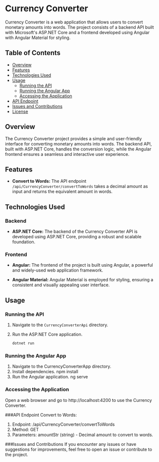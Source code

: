 # Currency Converter

Currency Converter is a web application that allows users to convert monetary amounts into words. The project consists of a backend API built with Microsoft's ASP.NET Core and a frontend developed using Angular with Angular Material for styling.

## Table of Contents

- [Overview](#overview)
- [Features](#features)
- [Technologies Used](#technologies-used)
- [Usage](#usage)
  - [Running the API](#running-the-api)
  - [Running the Angular App](#running-the-angular-app)
  - [Accessing the Application](#accessing-the-application)
- [API Endpoint](#api-endpoint)
- [Issues and Contributions](#issues-and-contributions)
- [License](#license)

## Overview

The Currency Converter project provides a simple and user-friendly interface for converting monetary amounts into words. The backend API, built with ASP.NET Core, handles the conversion logic, while the Angular frontend ensures a seamless and interactive user experience.

## Features

- **Convert to Words:** The API endpoint `/api/CurrencyConverter/convertToWords` takes a decimal amount as input and returns the equivalent amount in words.

## Technologies Used

### Backend

- **ASP.NET Core:** The backend of the Currency Converter API is developed using ASP.NET Core, providing a robust and scalable foundation.

### Frontend

- **Angular:** The frontend of the project is built using Angular, a powerful and widely-used web application framework.

- **Angular Material:** Angular Material is employed for styling, ensuring a consistent and visually appealing user interface.

## Usage

### Running the API

1. Navigate to the `CurrencyConverterApi` directory.
2. Run the ASP.NET Core application.

   ```bash
   dotnet run
### Running the Angular App
1. Navigate to the CurrencyConverterApp directory.
2. Install dependencies.
   npm install
3. Run the Angular application.
   ng serve
   
### Accessing the Application
Open a web browser and go to http://localhost:4200 to use the Currency Converter.

###API Endpoint
Convert to Words:
1. Endpoint: /api/CurrencyConverter/convertToWords
2. Method: GET
3. Parameters: amountStr (string) - Decimal amount to convert to words.
   
###Issues and Contributions
If you encounter any issues or have suggestions for improvements, feel free to open an issue or contribute to the project.
